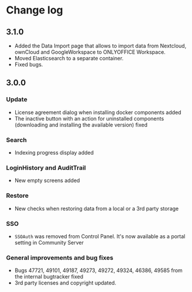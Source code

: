 # Change log

## 3.1.0

* Added the Data Import page that allows to import data from Nextcloud, ownCloud and GoogleWorkspace to ONLYOFFICE Workspace.
* Moved Elasticsearch to a separate container.
* Fixed bugs.

## 3.0.0

### Update

* License agreement dialog when installing docker components added
* The inactive button with an action for uninstalled components (downloading and installing the available version) fixed

### Search

* Indexing progress display added

### LoginHistory and AuditTrail

* New empty screens added

### Restore

* New checks when restoring data from a local or a 3rd party storage

### SSO

* `SSOAuth` was removed from Control Panel. It's now available as a portal setting in Community Server

### General improvements and bug fixes

* Bugs 47721, 49101, 49187, 49273, 49272, 49324, 46386, 49585 from the internal bugtracker fixed
* 3rd party licenses and copyright updated. 
